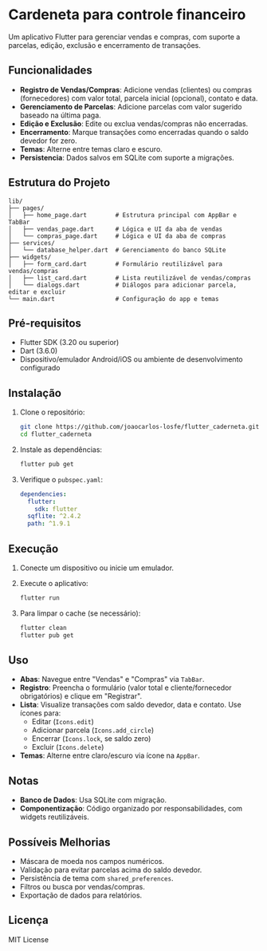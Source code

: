 # Cardeneta para controle financeiro

Um aplicativo Flutter para gerenciar vendas e compras, com suporte a parcelas, edição, exclusão e encerramento de transações.

## Funcionalidades

- **Registro de Vendas/Compras**: Adicione vendas (clientes) ou compras (fornecedores) com valor total, parcela inicial (opcional), contato e data.
- **Gerenciamento de Parcelas**: Adicione parcelas com valor sugerido baseado na última paga.
- **Edição e Exclusão**: Edite ou exclua vendas/compras não encerradas.
- **Encerramento**: Marque transações como encerradas quando o saldo devedor for zero.
- **Temas**: Alterne entre temas claro e escuro.
- **Persistencia**: Dados salvos em SQLite com suporte a migrações.

## Estrutura do Projeto

```
lib/
├── pages/
│   ├── home_page.dart        # Estrutura principal com AppBar e TabBar
│   ├── vendas_page.dart      # Lógica e UI da aba de vendas
│   └── compras_page.dart     # Lógica e UI da aba de compras
├── services/
│   └── database_helper.dart  # Gerenciamento do banco SQLite
├── widgets/
│   ├── form_card.dart        # Formulário reutilizável para vendas/compras
│   ├── list_card.dart        # Lista reutilizável de vendas/compras
│   └── dialogs.dart          # Diálogos para adicionar parcela, editar e excluir
└── main.dart                 # Configuração do app e temas
```

## Pré-requisitos

- Flutter SDK (3.20 ou superior)
- Dart (3.6.0)
- Dispositivo/emulador Android/iOS ou ambiente de desenvolvimento configurado

## Instalação

1. Clone o repositório:

   ```bash
   git clone https://github.com/joaocarlos-losfe/flutter_caderneta.git
   cd flutter_caderneta
   ```

2. Instale as dependências:

   ```bash
   flutter pub get
   ```

3. Verifique o `pubspec.yaml`:
   ```yaml
   dependencies:
     flutter:
       sdk: flutter
     sqflite: ^2.4.2
     path: ^1.9.1
   ```

## Execução

1. Conecte um dispositivo ou inicie um emulador.
2. Execute o aplicativo:

   ```bash
   flutter run
   ```

3. Para limpar o cache (se necessário):
   ```bash
   flutter clean
   flutter pub get
   ```

## Uso

- **Abas**: Navegue entre "Vendas" e "Compras" via `TabBar`.
- **Registro**: Preencha o formulário (valor total e cliente/fornecedor obrigatórios) e clique em "Registrar".
- **Lista**: Visualize transações com saldo devedor, data e contato. Use ícones para:
  - Editar (`Icons.edit`)
  - Adicionar parcela (`Icons.add_circle`)
  - Encerrar (`Icons.lock`, se saldo zero)
  - Excluir (`Icons.delete`)
- **Temas**: Alterne entre claro/escuro via ícone na `AppBar`.

## Notas

- **Banco de Dados**: Usa SQLite com migração.
- **Componentização**: Código organizado por responsabilidades, com widgets reutilizáveis.

## Possíveis Melhorias

- Máscara de moeda nos campos numéricos.
- Validação para evitar parcelas acima do saldo devedor.
- Persistência de tema com `shared_preferences`.
- Filtros ou busca por vendas/compras.
- Exportação de dados para relatórios.

## Licença

MIT License
